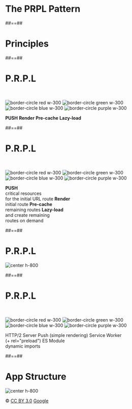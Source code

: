 <!-- .slide: class="transition bg-pink" -->

# The PRPL Pattern

##==##

<!-- .slide: class="transition bg-blue" -->

# Principles

##==##

<!-- .slide: class="flex-row"-->

# P.R.P.L

<br>

![border-circle red w-300](./assets/images/PRPL/push.png)
![border-circle green w-300](./assets/images/PRPL/render.svg)
![border-circle blue w-300](./assets/images/PRPL/precache.png)
![border-circle purple w-300](./assets/images/PRPL/lazy.png)

<p>
<span class="center"><strong>PUSH</strong></span>
<span class="center"><strong>Render</strong></span>
<span class="center"><strong>Pre-cache</strong></span>
<span class="center"><strong>Lazy-load</strong></span>
</p>

##==##

<!-- .slide: class="flex-row"-->

# P.R.P.L

<br>

![border-circle red w-300](./assets/images/PRPL/push.png)
![border-circle green w-300](./assets/images/PRPL/render.svg)
![border-circle blue w-300](./assets/images/PRPL/precache.png)
![border-circle purple w-300](./assets/images/PRPL/lazy.png)

<p>
<span class="center"><strong>PUSH</strong><br/> critical resources<br/> for the initial URL route</span>
<span class="center"><strong>Render</strong><br/> initial route</span>
<span class="center"><strong>Pre-cache</strong><br/> remaining routes</span>
<span class="center"><strong>Lazy-load</strong><br/> and create remaining <br/> routes on demand</span>
</p>

##==##

<!-- .slide: class="flex-row"-->

# P.R.P.L

![center h-800](./assets/images/prpl.png)

##==##

<!-- .slide: class="flex-row"-->

# P.R.P.L

<br>

![border-circle red w-300](./assets/images/PRPL/push.png)
![border-circle green w-300](./assets/images/PRPL/render.svg)
![border-circle blue w-300](./assets/images/PRPL/precache.png)
![border-circle purple w-300](./assets/images/PRPL/lazy.png)

<p>
<span class="center">HTTP/2 Server Push</span>
<span class="center">(simple rendering)</span>
<span class="center">Service Worker<br>(+ rel="preload")</span>
<span class="center">ES Module<br>dynamic imports</span>
</p>

##==##

# App Structure

![center h-800](./assets/images/PRPL/app-build-components.png)

© [CC BY 3.0](https://creativecommons.org/licenses/by/3.0/) [Google](https://developers.google.com/web/fundamentals/performance/prpl-pattern/)

<!-- .element: class="copyright" -->
